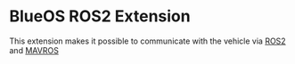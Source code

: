# BlueOS ROS2 Extension

This extension makes it possible to communicate with the vehicle via [ROS2](https://github.com/ros2) and [MAVROS](https://github.com/mavlink/mavros)
